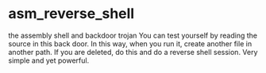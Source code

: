 # asm_reverse_shell
the assembly shell and backdoor trojan 
You can test yourself by reading the source in this back door. In this way, when you run it, create another file in another path. If you are deleted, do this and do a reverse shell session. Very simple and yet powerful.

